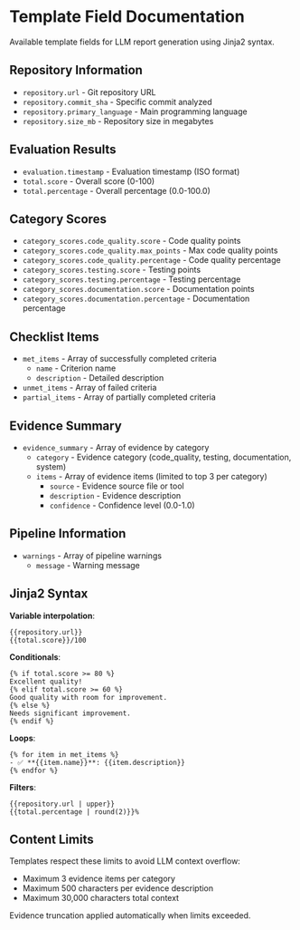# Template Field Documentation

Available template fields for LLM report generation using Jinja2 syntax.

## Repository Information

- `repository.url` - Git repository URL
- `repository.commit_sha` - Specific commit analyzed
- `repository.primary_language` - Main programming language
- `repository.size_mb` - Repository size in megabytes

## Evaluation Results

- `evaluation.timestamp` - Evaluation timestamp (ISO format)
- `total.score` - Overall score (0-100)
- `total.percentage` - Overall percentage (0.0-100.0)

## Category Scores

- `category_scores.code_quality.score` - Code quality points
- `category_scores.code_quality.max_points` - Max code quality points
- `category_scores.code_quality.percentage` - Code quality percentage
- `category_scores.testing.score` - Testing points
- `category_scores.testing.percentage` - Testing percentage
- `category_scores.documentation.score` - Documentation points
- `category_scores.documentation.percentage` - Documentation percentage

## Checklist Items

- `met_items` - Array of successfully completed criteria
  - `name` - Criterion name
  - `description` - Detailed description
- `unmet_items` - Array of failed criteria
- `partial_items` - Array of partially completed criteria

## Evidence Summary

- `evidence_summary` - Array of evidence by category
  - `category` - Evidence category (code_quality, testing, documentation, system)
  - `items` - Array of evidence items (limited to top 3 per category)
    - `source` - Evidence source file or tool
    - `description` - Evidence description
    - `confidence` - Confidence level (0.0-1.0)

## Pipeline Information

- `warnings` - Array of pipeline warnings
  - `message` - Warning message

## Jinja2 Syntax

**Variable interpolation**:
```jinja2
{{repository.url}}
{{total.score}}/100
```

**Conditionals**:
```jinja2
{% if total.score >= 80 %}
Excellent quality!
{% elif total.score >= 60 %}
Good quality with room for improvement.
{% else %}
Needs significant improvement.
{% endif %}
```

**Loops**:
```jinja2
{% for item in met_items %}
- ✅ **{{item.name}}**: {{item.description}}
{% endfor %}
```

**Filters**:
```jinja2
{{repository.url | upper}}
{{total.percentage | round(2)}}%
```

## Content Limits

Templates respect these limits to avoid LLM context overflow:

- Maximum 3 evidence items per category
- Maximum 500 characters per evidence description
- Maximum 30,000 characters total context

Evidence truncation applied automatically when limits exceeded.
